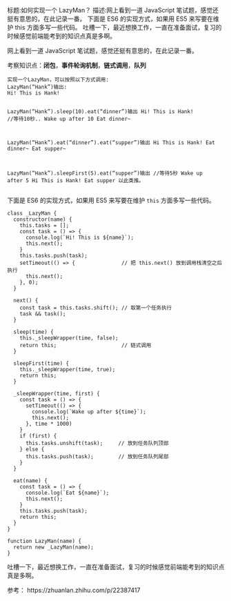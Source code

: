 标题:如何实现一个 LazyMan？
描述:网上看到一道 JavaScript 笔试题，感觉还挺有意思的，在此记录一番。 下面是 ES6 的实现方式，如果用 ES5 来写要在维护 this 方面多写一些代码。 吐槽一下，最近想换工作，一直在准备面试，复习的时候感觉前端能考到的知识点真是多啊。

<p>网上看到一道 JavaScript 笔试题，感觉还挺有意思的，在此记录一番。</p>
<p>考察知识点：<strong>闭包</strong>，<strong>事件轮询机制</strong>，<strong>链式调用</strong>，<strong>队列</strong></p>
<pre><code class="hljs bash" lang="bash">实现一个LazyMan，可以按照以下方式调用:
LazyMan(“Hank”)输出:
Hi! This is Hank!

LazyMan(“Hank”).sleep(10).eat(“dinner”)输出
Hi! This is Hank!
//等待10秒..
Wake up after 10
Eat dinner~

LazyMan(“Hank”).eat(“dinner”).eat(“supper”)输出
Hi This is Hank!
Eat dinner~
Eat supper~

LazyMan(“Hank”).sleepFirst(5).eat(“supper”)输出
//等待5秒
Wake up after 5
Hi This is Hank!
Eat supper
以此类推。
</code></pre><p>下面是 ES6 的实现方式，如果用 ES5 来写要在维护 <code>this</code> 方面多写一些代码。</p>
<pre><code class="hljs bash" lang="bash">class _LazyMan {
  constructor(name) {
    this.tasks = [];
    const task = () =&gt; {
      console.log(`Hi! This is <span class="hljs-variable">${name}</span>`);
      this.next();
    }
    this.tasks.push(task);
    <span class="hljs-built_in">set</span>Timeout(() =&gt; {               // 把 this.next() 放到调用栈清空之后执行
      this.next();
    }, 0);
  }

  <span class="hljs-function"><span class="hljs-title">next</span></span>() {
    const task = this.tasks.shift(); // 取第一个任务执行
    task &amp;&amp; task();
  }

  sleep(time) {
    this._sleepWrapper(time, <span class="hljs-literal">false</span>);
    <span class="hljs-built_in">return</span> this;                     // 链式调用
  }

  sleepFirst(time) {
    this._sleepWrapper(time, <span class="hljs-literal">true</span>);
    <span class="hljs-built_in">return</span> this;
  }

  _sleepWrapper(time, first) {
    const task = () =&gt; {
      <span class="hljs-built_in">set</span>Timeout(() =&gt; {
        console.log(`Wake up after <span class="hljs-variable">${time}</span>`);
        this.next();
      }, time * 1000)
    }
    <span class="hljs-keyword">if</span> (first) {
      this.tasks.unshift(task);     // 放到任务队列顶部
    } <span class="hljs-keyword">else</span> {
      this.tasks.push(task);        // 放到任务队列尾部
    }
  }

  eat(name) {
    const task = () =&gt; {
      console.log(`Eat <span class="hljs-variable">${name}</span>`);
      this.next();
    }
    this.tasks.push(task);
    <span class="hljs-built_in">return</span> this;
  }
}

<span class="hljs-keyword">function</span> LazyMan(name) {
  <span class="hljs-built_in">return</span> new _LazyMan(name);
}
</code></pre><p>吐槽一下，最近想换工作，一直在准备面试，复习的时候感觉前端能考到的知识点真是多啊。</p>
<p>参考：
https://zhuanlan.zhihu.com/p/22387417</p>
